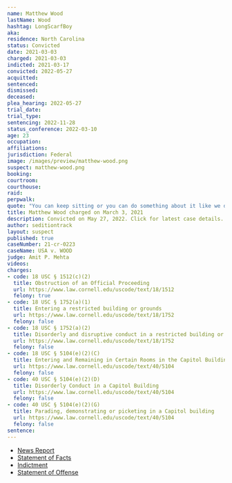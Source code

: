 ```yaml
---
name: Matthew Wood
lastName: Wood
hashtag: LongScarfBoy
aka:
residence: North Carolina
status: Convicted
date: 2021-03-03
charged: 2021-03-03
indicted: 2021-03-17
convicted: 2022-05-27
acquitted:
sentenced:
dismissed:
deceased:
plea_hearing: 2022-05-27
trial_date:
trial_type:
sentencing: 2022-11-28
status_conference: 2022-03-10
age: 23
occupation:
affiliations:
jurisdiction: Federal
image: /images/preview/matthew-wood.png
suspect: matthew-wood.png
booking:
courtroom:
courthouse:
raid:
perpwalk:
quote: "You can keep sitting or you can do something about it like we did today. Our nation has experienced necessary revolts before."
title: Matthew Wood charged on March 3, 2021
description: Convicted on May 27, 2022. Click for latest case details.
author: seditiontrack
layout: suspect
published: true
caseNumber: 21-cr-0223
caseName: USA v. WOOD
judge: Amit P. Mehta
videos:
charges:
- code: 18 USC § 1512(c)(2)
  title: Obstruction of an Official Proceeding
  url: https://www.law.cornell.edu/uscode/text/18/1512
  felony: true
- code: 18 USC § 1752(a)(1)
  title: Entering a restricted building or grounds
  url: https://www.law.cornell.edu/uscode/text/18/1752
  felony: false
- code: 18 USC § 1752(a)(2)
  title: Disorderly and disruptive conduct in a restricted building or grounds
  url: https://www.law.cornell.edu/uscode/text/18/1752
  felony: false
- code: 18 USC § 5104(e)(2)(C)
  title: Entering and Remaining in Certain Rooms in the Capitol Building
  url: https://www.law.cornell.edu/uscode/text/40/5104
  felony: false
- code: 40 USC § 5104(e)(2)(D)
  title: Disorderly Conduct in a Capitol Building
  url: https://www.law.cornell.edu/uscode/text/40/5104
  felony: false
- code: 40 USC § 5104(e)(2)(G)
  title: Parading, demonstrating or picketing in a Capitol building
  url: https://www.law.cornell.edu/uscode/text/40/5104
  felony: false
sentence:
---
```

- [News Report](https://www.charlotteobserver.com/news/politics-government/article249797823.html)
- [Statement of Facts](https://www.justice.gov/usao-dc/case-multi-defendant/file/1379546/download)
- [Indictment](https://www.justice.gov/usao-dc/case-multi-defendant/file/1379541/download)
- [Statement of Offense](https://www.justice.gov/usao-dc/case-multi-defendant/file/1509096/download)
